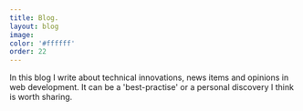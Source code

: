 ```yaml
---
title: Blog.
layout: blog
image:
color: '#ffffff'
order: 22
---
```



In this blog I write about technical innovations, news items and opinions in web development. It can be a 'best-practise' or a personal discovery I think is worth sharing.
